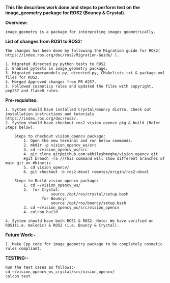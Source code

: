 
**This file describes work done and steps to perform test on the image_geometry package for ROS2 (Bouncy & Crystal).**

**Overview:**

	image_geometry is a package for interpreting images geometrically.

**List of changes from ROS1 to ROS2:**

	The changes has been done by following the Migration guide for ROS2( https://index.ros.org/doc/ros2/Migration-Guide/ ).

	1. Migrated directed.py python tests to ROS2
	2. Enabled pytests in image_geometry package.
	3. Migrated cameramodels.py, directed.py, CMakelists.txt & package.xml files for ROS2.
	4. Merged Approved changes from PR #257.
	5. Followed cosmetics rules and updated the files with copyright, pep257 and flake8 rules.

**Pre-requisites:**

	1. System should have installed Crystal/Bouncy distro. Check out installation instructions and tutorials https://index.ros.org/doc/ros2/.
	2. System should have checkout ros2 vision_opencv pkg & build (Refer Steps below).

		Steps to checkout vision_opencv package:
			1. Open the new terminal and run below commands.
			2. mkdir -p vision_opencv_ws/src
			3. cd ~/vision_opencv_ws/src
			4. git clone git@github.com:akhileshmoghe/vision_opencv.git
			#git branch -ra //This command will show different branches of main git on #kinetic
			5. cd vision_opencv/
			6. git checkout -b ros2-devel remotes/origin/ros2-devel

		Steps to Build vision_opencv package:
			1. cd ~/vision_opencv_ws/
			2.  for Crystal:
						source /opt/ros/crystal/setup.bash
					for Bouncy:
						source /opt/ros/bouncy/setup.bash
			3. cd ~/vision_opencv_ws/src/vision_opencv
			4. colcon build

	4. System should have both ROS1 & ROS2. Note: We have verified on ROS1(i.e. melodic) & ROS2 (i.e. Bouncy & Crystal).


**Future Work:-**

	1. Make Cpp code for image_geometry package to be completely cosmetic rules compliant.


**TESTING:-**

	Run the test cases as follows:-
	cd ~/vision_opencv_ws_crystal/src/vision_opencv/
	colcon test


